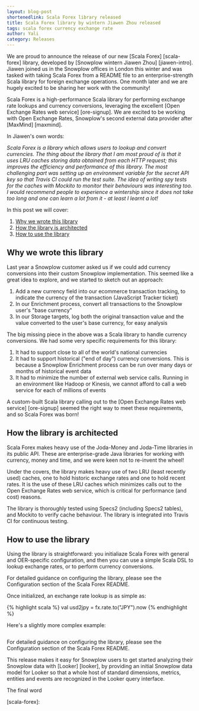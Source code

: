 ```yaml
---
layout: blog-post
shortenedlink: Scala Forex library released
title: Scala Forex library by wintern Jiawen Zhou released
tags: scala forex currency exchange rate
author: Yali
category: Releases
---
```


We are proud to announce the release of our new [Scala Forex] [scala-forex] library, developed by [Snowplow wintern Jiawen Zhou] [jiawen-intro]. Jiawen joined us in the Snowplow offices in London this winter and was tasked with taking Scala Forex from a README file to an enterprise-strength Scala library for foreign exchange operations. One month later and we are hugely excited to be sharing her work with the community!

Scala Forex is a high-performance Scala library for performing exchange rate lookups and currency conversions, leveraging the excellent [Open Exchange Rates web service] [ore-signup]. We are excited to be working with Open Exchange Rates, Snowplow's second external data provider after [MaxMind] [maxmind].

In Jiawen's own words:

_Scala Forex is a library which allows users to lookup and convert currencies. The thing about the library that I am most proud of is that it uses LRU caches storing data obtained from each HTTP request; this improves the efficiency and performance of this library. The most challenging part was setting up an environment variable for the secret API key so that Travis CI could run the test suite. The idea of writing spy tests for the caches with Mockito to monitor their behaviours was interesting too. I would recommend people to experience a wintership since it does not take too long and one can learn a lot from it - at least I learnt a lot!_

In this post we will cover:

1. [Why we wrote this library](/blog/2014/01/08/snowplow-0.8.13-released-with-looker-support/#rationale)
2. [How the library is architected](/blog/2014/01/08/snowplow-0.8.13-released-with-looker-support/#architecture)
3. [How to use the library](/blog/2014/01/08/snowplow-0.8.13-released-with-looker-support/#usage)

<!--more-->

<h2><a name="rationale">Why we wrote this library</a></h2>

Last year a Snowplow customer asked us if we could add currency conversions into their custom Snowplow implementation. This seemed like a great idea to explore, and we started to sketch out an approach:

1. Add a new currency field into our ecommerce transaction tracking, to indicate the currency of the transaction (JavaScript Tracker ticket)
2. In our Enrichment process, convert all transactions to the Snowplow user's "base currency"
3. In our Storage targets, log both the original transaction value and the value converted to the user's base currency, for easy analysis

The big missing piece in the above was a Scala library to handle currency conversions. We had some very specific requirements for this library:

1. It had to support close to all of the world's national currencies
2. It had to support historical ("end of day") currency conversions. This is because a Snowplow Enrichment process can be run over many days or months of historical event data
3. It had to minimize the number of external web service calls. Running in an environment like Hadoop or Kinesis, we cannot afford to call a web service for each of millions of events

A custom-built Scala library calling out to the [Open Exchange Rates web service] [ore-signup] seemed the right way to meet these requirements, and so Scala Forex was born!

<h2><a name="architecture">How the library is architected</a></h2>

Scala Forex makes heavy use of the Joda-Money and Joda-Time libraries in its public API. These are enterprise-grade Java libraries for working with currency, money and time, and we were keen not to re-invent the wheel!

Under the covers, the library makes heavy use of two LRU (least recently used) caches, one to hold historic exchange rates and one to hold recent rates. It is the use of these LRU caches which minimizes calls out to the Open Exchange Rates web service, which is critical for performance (and cost) reasons.

The library is thoroughly tested using Specs2 (including Specs2 tables), and Mockito to verify cache behaviour. The library is integrated into Travis CI for continuous testing.

<h2><a name="architecture">How to use the library</a></h2>

Using the library is straightforward: you initialiaze Scala Forex with general and OER-specific configuration, and then you can use a simple Scala DSL to lookup exchange rates, or to perform currency conversions.

For detailed guidance on configuring the library, please see the Configuration section of the Scala Forex README.

Once initialized, an exchange rate lookup is as simple as:

{% highlight scala %}
val usd2jpy = fx.rate.to("JPY").now
{% endhighlight %}

Here's a slightly more complex example:

```sc

```

For detailed guidance on configuring the library, please see the Configuration section of the Scala Forex README.



 This release makes it easy for Snowplow users to get started analyzing their Snowplow data with [Looker] [looker], by providing an initial Snowplow data model for Looker so that a whole host of standard dimensions, metrics, entities and events are recognized in the Looker query interface.





The final word




 [scala-forex]: 